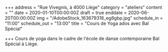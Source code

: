 +++
address = "Rue Vivegnis, à 4000 Liège"
category = "ateliers"
content = ""
date = 2020-01-10T00:00:00Z
draft = true
enddate = 2020-06-20T00:00:00Z
img = "/AdobeStock_163679318_eg8gbp.jpg"
schedule_in = "11:00"
schedule_out = "13:00"
title = "Cours de Yoga ados avec Bal Spécial"

+++
Cours de yoga dans le cadre de l'école de danse contemporaine Bal Spécial à Liège.